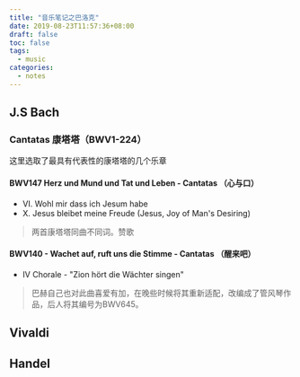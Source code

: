 ```yaml
---
title: "音乐笔记之巴洛克"
date: 2019-08-23T11:57:36+08:00
draft: false
toc: false
tags:
  - music
categories:
  - notes
---
```


## J.S Bach

### Cantatas 康塔塔（BWV1-224）

这里选取了最具有代表性的康塔塔的几个乐章

#### BWV147 Herz und Mund und Tat und Leben - Cantatas （心与口）
- VI. Wohl mir dass ich Jesum habe
- X. Jesus bleibet meine Freude (Jesus, Joy of Man's Desiring)

> 两首康塔塔同曲不同词。赞歌

#### BWV140 - Wachet auf, ruft uns die Stimme - Cantatas （醒来吧）

- IV Chorale - "Zion hört die Wächter singen"

> 巴赫自己也对此曲喜爱有加，在晚些时候将其重新适配，改编成了管风琴作品，后人将其编号为BWV645。

## Vivaldi

## Handel
